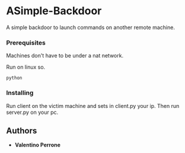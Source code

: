 # ASimple-Backdoor

A simple backdoor to launch commands on another remote machine.

### Prerequisites

Machines don't have to be under a nat network.

Run on linux so.
```
python
```

### Installing

Run client on the victim machine and sets in client.py your ip.
Then run server.py on your pc.


## Authors

* **Valentino Perrone**

